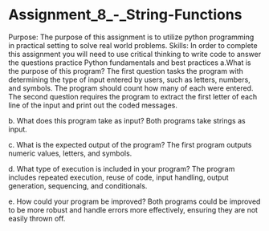 # Assignment_8_-_String-Functions
Purpose:  The purpose of this assignment is to utilize python programming in practical setting to solve real world problems.  Skills: In order to complete this assignment you will need to  use critical thinking to write code to answer the questions  practice Python fundamentals and best practices
 a.What is the purpose of this program?
The first question tasks the program with determining the type of input entered by users, such as letters, numbers, and symbols. The program should count how many of each were entered.
The second question requires the program to extract the first letter of each line of the input and print out the coded messages.

b. What does this program take as input?
Both programs take strings as input.

c. What is the expected output of the program?
The first program outputs numeric values, letters, and symbols.

d. What type of execution is included in your program?
The program includes repeated execution, reuse of code, input handling, output generation, sequencing, and conditionals.

e. How could your program be improved?
Both programs could be improved to be more robust and handle errors more effectively, ensuring they are not easily thrown off.
